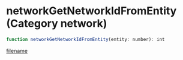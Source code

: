 # networkGetNetworkIdFromEntity (Category network)

```js
function networkGetNetworkIdFromEntity(entity: number): int
```

[filename](networkGetNetworkIdFromEntity_m.md ':include')
